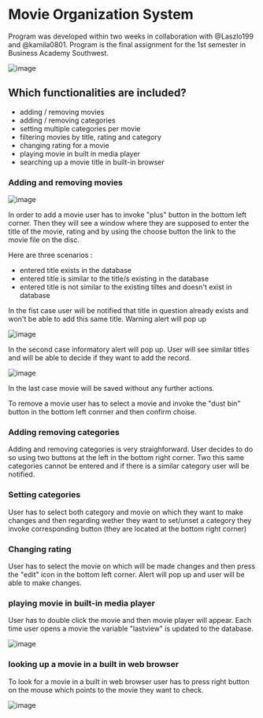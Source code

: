# Movie Organization System
Program was developed within two weeks in collaboration with @Laszlo199 and @kamila0801. Program is the final assignment for the 1st semester in Business Academy Southwest.

![image](https://user-images.githubusercontent.com/67064580/104900972-100cf200-597d-11eb-935f-cb486047655e.png)
 
 
## Which functionalities are included?

- adding / removing movies
- adding / removing categories
- setting multiple categories per movie
- filtering movies by title, rating and category
- changing rating for a movie
- playing movie in built in media player
- searching up a movie title in built-in browser

### Adding and removing movies
![image](https://user-images.githubusercontent.com/67064580/104903405-3c763d80-5980-11eb-9dd7-aea372c4ca06.png)

In order to add a movie user has to invoke "plus" button in the bottom left corner. Then they will see a window where they are supposed to enter the title of the movie, rating and by using the choose button the link to the movie file on the disc. 

Here are three scenarios :
- entered title exists in the database
- entered title is similar to the title/s existing in the database
- entered title is not similar to the existing tiltes and doesn't exist in database

In the fist case user will be notified that title in question already exists and won't be able to add this same title. Warning alert will pop up

![image](https://user-images.githubusercontent.com/67064580/104903569-7c3d2500-5980-11eb-95eb-a5efc282640b.png)

In the second case informatory alert will pop up. User will see similar titles and will be able to decide if they want to add the record. 

![image](https://user-images.githubusercontent.com/67064580/104904362-5cf2c780-5981-11eb-902a-dce2e41c8cbc.png)

In the last case movie will be saved without any further actions.

To remove a movie user has to select a movie and invoke the "dust bin" button in the bottom left conrner and then confirm choise.

### Adding removing categories 
Adding and removing categories is very straighforward. User decides to do so using two buttons at the left in the bottom right corner. Two this same categories cannot be entered and if there is a similar category user will be notified.

### Setting categories
User has to select both category and movie on which they want to make changes and then regarding wether they want to set/unset a category they invoke corresponding button (they are located at the bottom right corner)

### Changing rating
User has to select the movie on which will be made changes and then press the "edit" icon in the bottom left corner. Alert will pop up and user will be able to make changes.

### playing movie in built-in media player
User has to double click the movie and then movie player will appear. Each time user opens a movie the variable "lastview" is updated to the database.

![image](https://user-images.githubusercontent.com/67064580/104906909-9aa51f80-5984-11eb-8117-52cdf699d197.png)


### looking up a movie in a built in web browser
To look for a movie in a built in web browser user has to press right button on the mouse which points to the movie they want to check.

![image](https://user-images.githubusercontent.com/67064580/104908952-7860d100-5987-11eb-8660-58db38ffffd4.png)
